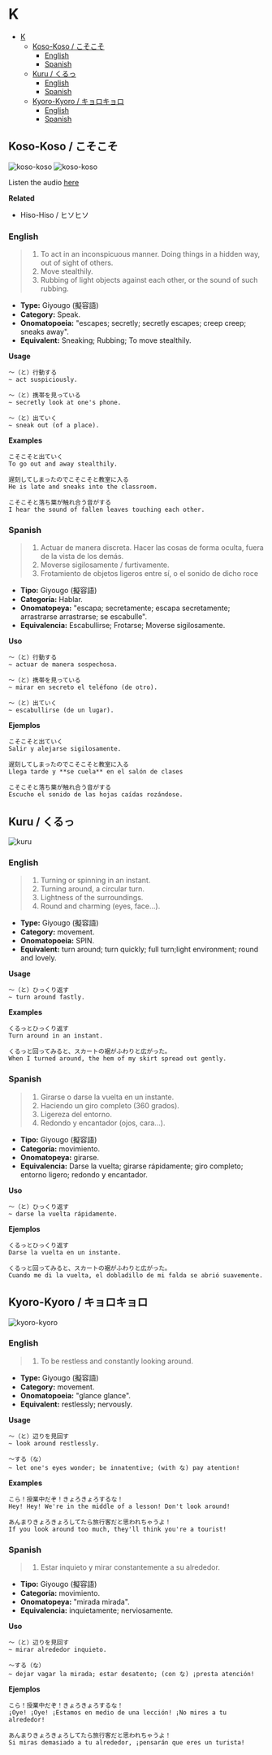 # K

- [K](#k)
  - [Koso-Koso / こそこそ](#koso-koso--こそこそ)
    - [English](#english)
    - [Spanish](#spanish)
  - [Kuru / くるっ](#kuru--くるっ)
    - [English](#english-1)
    - [Spanish](#spanish-1)
  - [Kyoro-Kyoro / キョロキョロ](#kyoro-kyoro--キョロキョロ)
    - [English](#english-2)
    - [Spanish](#spanish-2)

## Koso-Koso / こそこそ

![koso-koso](https://pbs.twimg.com/media/Cj2Fz4VWkAAlya3.jpg)
![koso-koso](https://pbs.twimg.com/media/DWH8uTlUQAA-S4B.jpg)

Listen the audio [here](http://assets.languagepod101.com/dictionary/japanese/audiomp3.php?kana=こそこそ)

**Related**
- Hiso-Hiso / ヒソヒソ

### English

> 1. To act in an inconspicuous manner. Doing things in a hidden way, out of sight of others.
> 2. Move stealthily.
> 3. Rubbing of light objects against each other, or the sound of such rubbing.

- **Type:** Giyougo (擬容語)
- **Category:** Speak.
- **Onomatopoeia:** "escapes; secretly; secretly escapes; creep creep; sneaks away".
- **Equivalent:** Sneaking; Rubbing; To move stealthily.

**Usage**
```
〜（と）行動する
~ act suspiciously.

〜（と）携帯を見っている
~ secretly look at one's phone.

〜（と）出ていく
~ sneak out (of a place).
```

**Examples**
```
こそこそと出ていく
To go out and away stealthily.

遅刻してしまったのでこそこそと教室に入る
He is late and sneaks into the classroom.

こそこそと落ち葉が触れ合う音がする
I hear the sound of fallen leaves touching each other.
```

### Spanish

> 1. Actuar de manera discreta. Hacer las cosas de forma oculta, fuera de la vista de los demás.
> 2. Moverse sigilosamente / furtivamente. 
> 3. Frotamiento de objetos ligeros entre sí, o el sonido de dicho roce

- **Tipo:** Giyougo (擬容語)
- **Categoría:** Hablar.
- **Onomatopeya:** "escapa; secretamente; escapa secretamente; arrastrarse arrastrarse; se escabulle".
- **Equivalencia:** Escabullirse; Frotarse; Moverse sigilosamente.

**Uso**
```
〜（と）行動する
~ actuar de manera sospechosa.

〜（と）携帯を見っている
~ mirar en secreto el teléfono (de otro).

〜（と）出ていく
~ escabullirse (de un lugar).
```

**Ejemplos**
```
こそこそと出ていく
Salir y alejarse sigilosamente.

遅刻してしまったのでこそこそと教室に入る
Llega tarde y **se cuela** en el salón de clases

こそこそと落ち葉が触れ合う音がする
Escucho el sonido de las hojas caídas rozándose.
```

## Kuru / くるっ

![kuru](https://s1.mbbcdnv3.xyz/file/img-mbuddy/manga/yotsubato/vol-1-chapter-1-moving-with-yotsuba/20.jpg)

### English

> 1. Turning or spinning in an instant.
> 2. Turning around, a circular turn.
> 3. Lightness of the surroundings.
> 4. Round and charming (eyes, face…).

- **Type:** Giyougo (擬容語)
- **Category:** movement.
- **Onomatopoeia:** SPIN.
- **Equivalent:** turn around; turn quickly; full turn;light environment; round and lovely.

**Usage**
```
〜（と）ひっくり返す
~ turn around fastly.
```

**Examples**
```
くるっとひっくり返す
Turn around in an instant.

くるっと回ってみると、スカートの裾がふわりと広がった。
When I turned around, the hem of my skirt spread out gently.
```

### Spanish

> 1. Girarse o darse la vuelta en un instante.
> 2. Haciendo un giro completo (360 grados).
> 3. Ligereza del entorno.
> 4. Redondo y encantador (ojos, cara…).

- **Tipo:** Giyougo (擬容語)
- **Categoría:** movimiento.
- **Onomatopeya:** girarse.
- **Equivalencia:** Darse la vuelta; girarse rápidamente; giro completo; entorno ligero; redondo y encantador.

**Uso**
```
〜（と）ひっくり返す
~ darse la vuelta rápidamente.
```

**Ejemplos**
```
くるっとひっくり返す
Darse la vuelta en un instante.

くるっと回ってみると、スカートの裾がふわりと広がった。
Cuando me di la vuelta, el dobladillo de mi falda se abrió suavemente.
```

## Kyoro-Kyoro / キョロキョロ

![kyoro-kyoro](https://pbs.twimg.com/media/E7k1EfWUYAEARmn.jpg)

### English

> 1. To be restless and constantly looking around.

- **Type:** Giyougo (擬容語)
- **Category:** movement.
- **Onomatopoeia:** "glance glance".
- **Equivalent:** restlessly; nervously.

**Usage**
```
〜（と）辺りを見回す
~ look around restlessly.

〜する（な）
~ let one's eyes wonder; be innatentive; (with な) pay atention!
```

**Examples**
```
こら！授業中だぞ！きょろきょろするな！
Hey! Hey! We're in the middle of a lesson! Don't look around!

あんまりきょろきょろしてたら旅行客だと思われちゃうよ！
If you look around too much, they'll think you're a tourist!
```

### Spanish

> 1. Estar inquieto y mirar constantemente a su alrededor.

- **Tipo:** Giyougo (擬容語)
- **Categoría:** movimiento.
- **Onomatopeya:** "mirada mirada".
- **Equivalencia:** inquietamente; nerviosamente.

**Uso**
```
〜（と）辺りを見回す
~ mirar alrededor inquieto.

〜する（な）
~ dejar vagar la mirada; estar desatento; (con な) ¡presta atención!
```

**Ejemplos**
```
こら！授業中だぞ！きょろきょろするな！
¡Oye! ¡Oye! ¡Estamos en medio de una lección! ¡No mires a tu alrededor!

あんまりきょろきょろしてたら旅行客だと思われちゃうよ！
Si miras demasiado a tu alrededor, ¡pensarán que eres un turista!
```